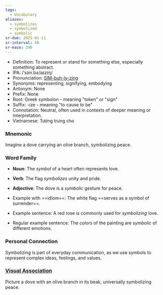 ```yaml
---
tags:
  - Vocabulary
aliases:
  - symbolizes
  - symbolized
  - symbolic
sr-due: 2025-01-11
sr-interval: 48
sr-ease: 290
---
```


- Definition: To represent or stand for something else, especially something abstract.
- IPA: /ˈsɪm.bəˌlaɪzɪŋ/
- Pronunciation: [SIM-buh-ly-zing](https://www.google.com/search?q=how+to+pronounce+symbolizing)
- Synonyms: representing, signifying, embodying
- Antonym: None
- Prefix: None
- Root: Greek symbolon - meaning "token" or "sign"
- Suffix: -ize - meaning "to cause to be"
- Connotation: Neutral, often used in contexts of deeper meaning or interpretation.
- Vietnamese: Tượng trưng cho

### Mnemonic

Imagine a dove carrying an olive branch, symbolizing peace.

### Word Family

- **Noun**: The *symbol* of a heart often represents love.
- **Verb**: The flag *symbolizes* unity and pride.
- **Adjective**: The dove is a *symbolic* gesture for peace.
  
- Example with ==idiom==: The white flag ==serves as a symbol of surrender==.
- Example sentence: A red rose is commonly used for *symbolizing* love.
- Regular example sentence: The colors of the painting are *symbolic* of different emotions.

### Personal Connection

Symbolizing is part of everyday communication, as we use symbols to represent complex ideas, feelings, and values.

### [Visual Association](https://www.google.com/search?tbm=isch&q=symbolizing)

Picture a dove with an olive branch in its beak, universally symbolizing peace.
